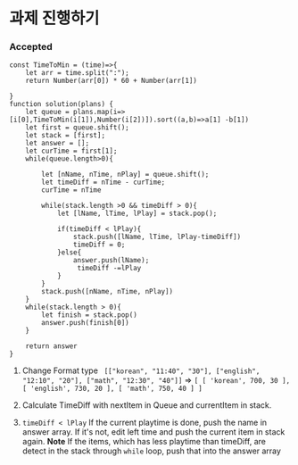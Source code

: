 # 과제 진행하기
### Accepted
```
const TimeToMin = (time)=>{
    let arr = time.split(":");
    return Number(arr[0]) * 60 + Number(arr[1])
    
}
function solution(plans) {
    let queue = plans.map(i=>[i[0],TimeToMin(i[1]),Number(i[2])]).sort((a,b)=>a[1] -b[1])
    let first = queue.shift();
    let stack = [first];
    let answer = [];
    let curTime = first[1];
    while(queue.length>0){
        
        let [nName, nTime, nPlay] = queue.shift();
        let timeDiff = nTime - curTime;
        curTime = nTime
        
        while(stack.length >0 && timeDiff > 0){
            let [lName, lTime, lPlay] = stack.pop();
  
            if(timeDiff < lPlay){
                stack.push([lName, lTime, lPlay-timeDiff])
                timeDiff = 0;
            }else{
                answer.push(lName);
                 timeDiff -=lPlay
            }
        }
        stack.push([nName, nTime, nPlay])
    }
    while(stack.length > 0){
        let finish = stack.pop()
        answer.push(finish[0])
    }

    return answer
}
```

1. Change Format type
  ` [["korean", "11:40", "30"], ["english", "12:10", "20"], ["math", "12:30", "40"]]`
  =>   `[ [ 'korean', 700, 30 ], [ 'english', 730, 20 ], [ 'math', 750, 40 ] ]`

2. Calculate TimeDiff with nextItem in Queue and currentItem in stack.
3. `timeDiff < lPlay`
   If the current playtime is done, push the name in answer array. 
   If it's not, edit left time and push the current item in stack again.
   **Note**
	If the items, which has less playtime than timeDiff, are detect in the stack through `while` loop, push that into the answer array  
